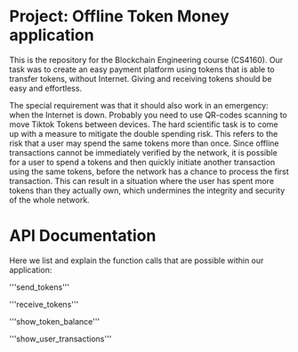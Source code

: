 # Project: Offline Token Money application

This is the repository for the Blockchain Engineering course (CS4160). Our task was to create an easy payment platform using tokens that is able to transfer tokens, without Internet. Giving and receiving tokens should be easy and effortless. 

The special requirement was that it should also work in an emergency: when the Internet is down. Probably you need to use QR-codes scanning to move Tiktok Tokens between devices. The hard scientific task is to come up with a measure to mitigate the double spending risk. This refers to the risk that a user may spend the same tokens more than once. Since offline transactions cannot be immediately verified by the network, it is possible for a user to spend a tokens and then quickly initiate another transaction using the same tokens, before the network has a chance to process the first transaction. This can result in a situation where the user has spent more tokens than they actually own, which undermines the integrity and security of the whole network. 



# API Documentation

Here we list and explain the function calls that are possible within our application:

'''send_tokens'''

'''receive_tokens'''

'''show_token_balance'''

'''show_user_transactions'''



